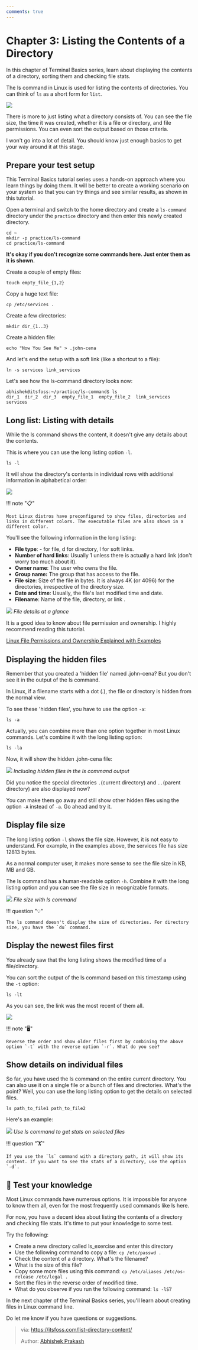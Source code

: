 ```yaml
---
comments: true
---
```


# Chapter 3: Listing the Contents of a Directory

In this chapter of Terminal Basics series, learn about displaying the contents of a directory, sorting them and checking file stats.

The ls command in Linux is used for listing the contents of directories. You can think of `ls` as a short form for `list`.

![](https://cdn.jsdelivr.net/gh/SDNURoboticsAILab/ImageBed@master/img/resources/linux/chapter3-ls-command-sample-output.png)

There is more to just listing what a directory consists of. You can see the file size, the time it was created, whether it is a file or directory, and file permissions. You can even sort the output based on those criteria.

I won't go into a lot of detail. You should know just enough basics to get your way around it at this stage.

## Prepare your test setup

This Terminal Basics tutorial series uses a hands-on approach where you learn things by doing them. It will be better to create a working scenario on your system so that you can try things and see similar results, as shown in this tutorial.

Open a terminal and switch to the home directory and create a `ls-command` directory under the `practice` directory and then enter this newly created directory.

```
cd ~
mkdir -p practice/ls-command
cd practice/ls-command
```

**It's okay if you don't recognize some commands here. Just enter them as it is shown.**

Create a couple of empty files:

```
touch empty_file_{1,2}
```

Copy a huge text file:

```
cp /etc/services .
```

Create a few directories:

```
mkdir dir_{1..3}
```

Create a hidden file:

```
echo "Now You See Me" > .john-cena
```

And let's end the setup with a soft link (like a shortcut to a file):

```
ln -s services link_services
```

Let's see how the ls-command directory looks now:

```
abhishek@itsfoss:~/practice/ls-command$ ls
dir_1  dir_2  dir_3  empty_file_1  empty_file_2  link_services  services
```

## Long list: Listing with details

While the ls command shows the content, it doesn't give any details about the contents.

This is where you can use the long listing option `-l`.

```
ls -l
```

It will show the directory's contents in individual rows with additional information in alphabetical order:

![](https://cdn.jsdelivr.net/gh/SDNURoboticsAILab/ImageBed@master/img/resources/linux/chapter3-ls-command-long-listing.png)

!!! note "📋"

    Most Linux distros have preconfigured to show files, directories and links in different colors. The executable files are also shown in a different color.

You'll see the following information in the long listing:

- **File type**: - for file, d for directory, l for soft links.
- **Number of hard links**: Usually 1 unless there is actually a hard link (don't worry too much about it).
- **Owner name**: The user who owns the file.
- **Group name:** The group that has access to the file.
- **File size**: Size of the file in bytes. It is always 4K (or 4096) for the directories, irrespective of the directory size.
- **Date and time**: Usually, the file's last modified time and date.
- **Filename**: Name of the file, directory, or link .

![](https://cdn.jsdelivr.net/gh/SDNURoboticsAILab/ImageBed@master/img/resources/linux/chapter3-file-permission-explanation.webp)
*File details at a glance*

It is a good idea to know about file permission and ownership. I highly recommend reading this tutorial.

[Linux File Permissions and Ownership Explained with Examples](https://linuxhandbook.com/linux-file-permissions/?)

## Displaying the hidden files

Remember that you created a 'hidden file' named .john-cena? But you don't see it in the output of the ls command.

In Linux, if a filename starts with a dot (.), the file or directory is hidden from the normal view.

To see these 'hidden files', you have to use the option `-a`:

```
ls -a
```

Actually, you can combine more than one option together in most Linux commands. Let's combine it with the long listing option:

```
ls -la
```

Now, it will show the hidden .john-cena file:

![](https://cdn.jsdelivr.net/gh/SDNURoboticsAILab/ImageBed@master/img/resources/linux/chapter3-showing-hidden-files-with-ls-command.png)
*Including hidden files in the ls command output*

Did you notice the special directories `.`(current directory) and `..`(parent directory) are also displayed now?

You can make them go away and still show other hidden files using the option `-A` instead of `-a`. Go ahead and try it.

## Display file size

The long listing option `-l` shows the file size. However, it is not easy to understand. For example, in the examples above, the services file has size 12813 bytes.

As a normal computer user, it makes more sense to see the file size in KB, MB and GB.

The ls command has a human-readable option `-h`. Combine it with the long listing option and you can see the file size in recognizable formats.

![](https://cdn.jsdelivr.net/gh/SDNURoboticsAILab/ImageBed@master/img/resources/linux/chapter3-show-file-size-with-ls.png)
*File size with ls command*

!!! question "💡"

    The ls command doesn't display the size of directories. For directory size, you have the `du` command.

## Display the newest files first

You already saw that the long listing shows the modified time of a file/directory.

You can sort the output of the ls command based on this timestamp using the `-t` option:

```
ls -lt
```

As you can see, the link was the most recent of them all.

![](https://cdn.jsdelivr.net/gh/SDNURoboticsAILab/ImageBed@master/img/resources/linux/chapter3-ls-sort-by-time.png)

!!! note "🖥️"

    Reverse the order and show older files first by combining the above option `-t` with the reverse option `-r`. What do you see?

## Show details on individual files

So far, you have used the ls command on the entire current directory. You can also use it on a single file or a bunch of files and directories. What's the point? Well, you can use the long listing option to get the details on selected files.

```
ls path_to_file1 path_to_file2
```

Here's an example:

![](https://cdn.jsdelivr.net/gh/SDNURoboticsAILab/ImageBed@master/img/resources/linux/chapter3-ls-command-on-some-files.png)
*Use ls command to get stats on selected files*

!!! question "🏋️"

    If you use the `ls` command with a directory path, it will show its content. If you want to see the stats of a directory, use the option `-d`.

## 📝 Test your knowledge

Most Linux commands have numerous options. It is impossible for anyone to know them all, even for the most frequently used commands like ls here.

For now, you have a decent idea about listing the contents of a directory and checking file stats. It's time to put your knowledge to some test.

Try the following:

- Create a new directory called ls_exercise and enter this directory
- Use the following command to copy a file: `cp /etc/passwd .`
- Check the content of a directory. What's the filename?
- What is the size of this file?
- Copy some more files using this command: `cp /etc/aliases /etc/os-release /etc/legal .`
- Sort the files in the reverse order of modified time.
- What do you observe if you run the following command: `ls -lS`?

In the next chapter of the Terminal Basics series, you'll learn about creating files in Linux command line.

Do let me know if you have questions or suggestions.

>via: https://itsfoss.com/list-directory-content/
>
>Author: [Abhishek Prakash](https://itsfoss.com/author/abhishek/)